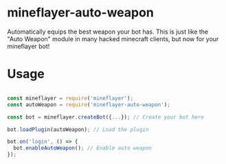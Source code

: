 # mineflayer-auto-weapon

Automatically equips the best weapon your bot has. This is just like the "Auto Weapon" module in many hacked
minecraft clients, but now for your mineflayer bot!

# Usage

```javascript

const mineflayer = require('mineflayer');
const autoWeapon = require('mineflayer-auto-weapon');

const bot = mineflayer.createBot({...}); // Create your bot here

bot.loadPlugin(autoWeapon); // Load the plugin

bot.on('login', () => {
  bot.enableAutoWeapon(); // Enable auto weapon
});

```
